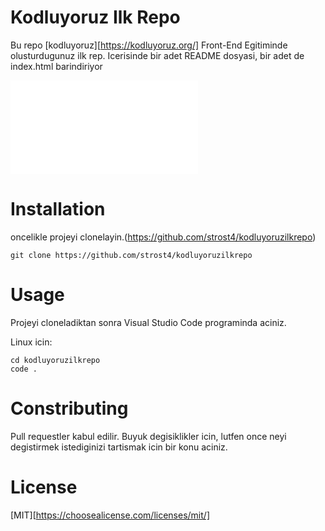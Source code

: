 # Kodluyoruz Ilk Repo

Bu repo [kodluyoruz][https://kodluyoruz.org/] Front-End Egitiminde olusturdugunuz ilk rep. Icerisinde bir adet README dosyasi, bir adet de index.html barindiriyor

![](git/odev1/ornekreadme.md)

# Installation

oncelikle projeyi clonelayin.(https://github.com/strost4/kodluyoruzilkrepo)

```git clone https://github.com/strost4/kodluyoruzilkrepo```

# Usage

Projeyi cloneladiktan sonra Visual Studio Code programinda aciniz.

Linux icin:

```
cd kodluyoruzilkrepo
code .
```

# Constributing

Pull requestler kabul edilir. Buyuk degisiklikler icin, lutfen once neyi degistirmek istediginizi tartismak icin bir konu aciniz.

# License

[MIT][https://choosealicense.com/licenses/mit/]